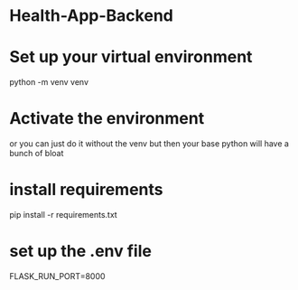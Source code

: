 # Health-App-Backend

# Set up your virtual environment
python -m venv venv

# Activate the environment
or you can just do it without the venv but then your base python will have a bunch of bloat

# install requirements
pip install -r requirements.txt

# set up the .env file

FLASK_RUN_PORT=8000